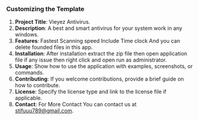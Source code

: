 
### Customizing the Template

1. **Project Title**: Vieyez Antivirus.
2. **Description**: A best and smart antivirus for your system work in any windows.
3. **Features**: Fastest Scanning speed Include Time clock And you can delete founded files in this app.
4. **Installation**: After installation extract the zip file then open application file if any issue then right click and open run as administrator.
5. **Usage**: Show how to use the application with examples, screenshots, or commands.
6. **Contributing**: If you welcome contributions, provide a brief guide on how to contribute.
7. **License**: Specify the license type and link to the license file if applicable.
8. **Contact**: For More Contact You can contact us at stifuuu789@gmail.com.

